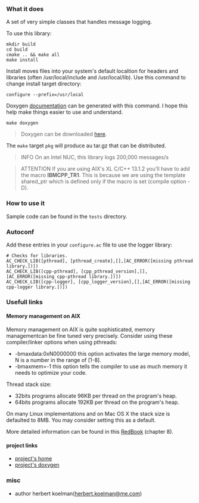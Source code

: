 ### What it does

A set of very simple classes that handles message logging.

To use this library:

    mkdir build
    cd build
    cmake .. && make all
    make install

Install moves files into your system's default localtion for headers and libraries (often /usr/local/include and /usr/local/lib). Use this command to change install target directory:

    configure --prefix=/usr/local

Doxygen [documentation]() can be generated with this command. I hope this help make things easier to use and understand.

    make doxygen

> Doxygen can be downloaded [here](http://www.stack.nl/~dimitri/doxygen/index.html).

The `make` target `pkg` will produce au tar.gz that can be distributed.

> INFO On an Intel NUC, this library logs 200,000 messages/s

> ATTENTION If you are using AIX's XL C/C++ 13.1.2 you'll have to add the macro __IBMCPP_TR1__. This is because we are using the template shared_ptr which is defined only if the macro is set (compile option -D).

### How to use it

Sample code can be found in the `tests` directory.

### Autoconf

Add these entries in your `configure.ac` file to use the logger library:

```
# Checks for libraries.
AC_CHECK_LIB([pthread], [pthread_create],[],[AC_ERROR([missing pthread library.])])
AC_CHECK_LIB([cpp-pthread], [cpp_pthread_version],[],[AC_ERROR([missing cpp-pthread library.])])
AC_CHECK_LIB([cpp-logger], [cpp_logger_version],[],[AC_ERROR([missing cpp-logger library.])])
```

### Usefull links

#### Memory management on AIX

Memory management on AIX is quite sophisticated, memory managementcan be fine tuned very precisely. Consider using these compiler/linker options when using pthreads:
* -bmaxdata:0xN0000000 this option activates the large memory model, N is a number in the range of [1-8].
* -bmaxmem=-1 this option tells the compiler to use as much memory it needs to optimize your code.

Thread stack size:
* 32bits programs allocate 96KB per thread on the program's heap.
* 64bits programs allocate 192KB per thread on the program's heap.

On many Linux implementations and on Mac OS X the stack size is defaulted to 8MB. You may consider setting this as a default.

More detailed information can be found in this [RedBook](http://www.redbooks.ibm.com/redbooks/pdfs/sg245674.pdf) (chapter 8).

#### project links

* [project's home](https://redmine.urbix-software.fr/projects/urbix-cpp-logger)
* [project's doxygen]()

### misc

* author herbert koelman(herbert.koelman@me.com)
